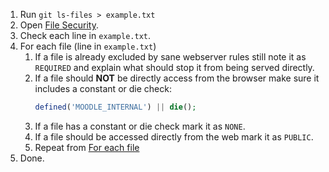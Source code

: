 1. Run `git ls-files > example.txt`
1. Open [File Security](../05-file-security.md).
1. Check each line in `example.txt`.
1. <a name="for-each-file">For each file</a> (line in `example.txt`)
    1. If a file is already excluded by sane webserver rules still note it as `REQUIRED` and explain what should stop it from being served directly.
    1. If a file should **NOT** be directly access from the browser make sure it includes a constant or die check:
        ```php
        defined('MOODLE_INTERNAL') || die();
        ```
    1. If a file has a constant or die check mark it as `NONE`.
    1. If a file should be accessed directly from the web mark it as `PUBLIC`.
    1. Repeat from [For each file](#for-each-file)
1. Done.
